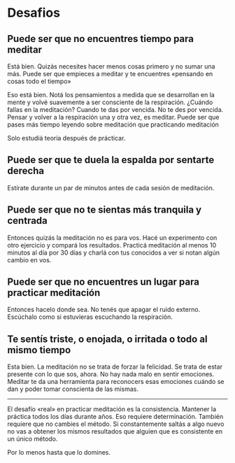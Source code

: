 # Desafios

## Puede ser que no encuentres tiempo para meditar

Está bien. Quizás necesites hacer menos cosas primero y no sumar una más.
Puede ser que empieces a meditar y te encuentres «pensando en cosas todo el tiempo»

Eso está bien. Notá los pensamientos a medida que se desarrollan en la mente y volvé suavemente a ser consciente de la respiración. ¿Cuándo fallas en la meditación? Cuando te das por vencida. No te des por vencida. Pensar y volver a la respiración una y otra vez, es meditar.
Puede ser que pases más tiempo leyendo sobre meditación que practicando meditación

Solo estudiá teoría después de prácticar.

## Puede ser que te duela la espalda por sentarte derecha

Estírate durante un par de minutos antes de cada sesión de meditación.

## Puede ser que no te sientas más tranquila y centrada

Entonces quizás la meditación no es para vos. Hacé un experimento con otro ejercicio y compará los resultados. Practicá meditación al menos 10 minutos al día por 30 días y charlá con tus conocidos a ver si notan algún cambio en vos.

## Puede ser que no encuentres un lugar para practicar meditación

Entonces hacelo donde sea. No tenés que apagar el ruido externo. Escúchalo como si estuvieras escuchando la respiración.

## Te sentís triste, o enojada, o irritada o todo al mismo tiempo

Esta bien. La meditación no se trata de forzar la felicidad. Se trata de estar presente con lo que sos, ahora. No hay nada malo en sentir emociones. Meditar te da una herramienta para reconocers esas emociones cuándo se dan y poder tomar conscienta de las mismas.


***


El desafío «real» en practicar meditación es la consistencia. Mantener la práctica todos los días durante años. Eso requiere determinación. También requiere que no cambies el método. Si constantemente saltás a algo nuevo no vas a obtener los mismos resultados que alguien que es consistente en un único método.

Por lo menos hasta que lo domines.